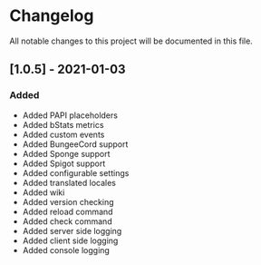 # Changelog
All notable changes to this project will be documented in this file.

## [1.0.5] - 2021-01-03
### Added
- Added PAPI placeholders
- Added bStats metrics
- Added custom events
- Added BungeeCord support
- Added Sponge support
- Added Spigot support
- Added configurable settings
- Added translated locales
- Added wiki
- Added version checking
- Added reload command
- Added check command
- Added server side logging
- Added client side logging
- Added console logging
